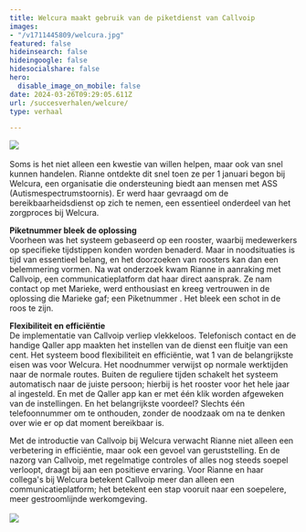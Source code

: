 ```yaml
---
title: Welcura maakt gebruik van de piketdienst van Callvoip
images:
- "/v1711445809/welcura.jpg"
featured: false
hideinsearch: false
hideingoogle: false
hidesocialshare: false
hero:
  disable_image_on_mobile: false
date: 2024-03-26T09:29:05.611Z
url: /succesverhalen/welcure/
type: verhaal

---
```

<img src="https://res.cloudinary.com/callvoip/image/upload/v1711445809/welcura.jpg"><br><br>
Soms is het niet alleen een kwestie van willen helpen, maar ook van snel kunnen handelen. Rianne ontdekte dit snel toen ze per 1 januari begon bij Welcura, een organisatie die ondersteuning biedt aan mensen met ASS (Autismespectrumstoornis). Er werd haar gevraagd om de bereikbaarheidsdienst op zich te nemen, een essentieel onderdeel van het zorgproces bij Welcura.

<strong>Piketnummer bleek de oplossing</strong><br>
Voorheen was het systeem gebaseerd op een rooster, waarbij medewerkers op specifieke tijdstippen konden worden benaderd. Maar in noodsituaties is tijd van essentieel belang, en het doorzoeken van roosters kan dan een belemmering vormen. Na wat onderzoek kwam Rianne in aanraking met Callvoip, een communicatieplatform dat haar direct aansprak. Ze nam contact op met Marieke, werd enthousiast en kreeg vertrouwen in de oplossing die Marieke gaf; een Piketnummer . Het bleek een schot in de roos te zijn.

<strong>Flexibiliteit en efficiëntie</strong><br>
De implementatie van Callvoip verliep vlekkeloos. Telefonisch contact en de handige Qaller app maakten het instellen van de dienst een fluitje van een cent. Het systeem bood flexibiliteit en efficiëntie, wat 1 van de belangrijkste eisen was voor Welcura. Het noodnummer verwijst op normale werktijden naar de normale routes. Buiten de reguliere tijden schakelt het systeem automatisch naar de juiste persoon; hierbij is het rooster voor het hele jaar al ingesteld. En met de Qaller app kan er met één klik worden afgeweken van de instellingen. En het belangrijkste voordeel? Slechts één telefoonnummer om te onthouden, zonder de noodzaak om na te denken over wie er op dat moment bereikbaar is.

Met de introductie van Callvoip bij Welcura verwacht Rianne niet alleen een verbetering in efficiëntie, maar ook een gevoel van geruststelling. En de nazorg van Callvoip, met regelmatige controles of alles nog steeds soepel verloopt, draagt bij aan een positieve ervaring. Voor Rianne en haar collega's bij Welcura betekent Callvoip meer dan alleen een communicatieplatform; het betekent een stap vooruit naar een soepelere, meer gestroomlijnde werkomgeving.<br><br>
<img src="https://res.cloudinary.com/callvoip/image/upload/v1712042852/WLE-Logo-FC-coated_1.png">
